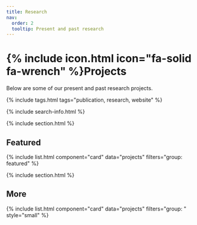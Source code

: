 ```yaml
---
title: Research
nav:
  order: 2
  tooltip: Present and past research
---
```


# {% include icon.html icon="fa-solid fa-wrench" %}Projects

Below are some of our present and past research projects.

{% include tags.html tags="publication, research, website" %}

{% include search-info.html %}

{% include section.html %}

## Featured

{% include list.html component="card" data="projects" filters="group: featured" %}

{% include section.html %}

## More

{% include list.html component="card" data="projects" filters="group: " style="small" %}
